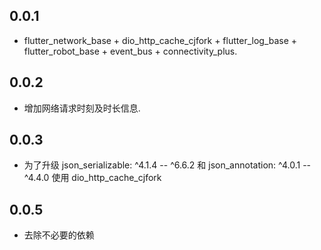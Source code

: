 ## 0.0.1

* flutter_network_base + dio_http_cache_cjfork + flutter_log_base + flutter_robot_base + event_bus + connectivity_plus.

## 0.0.2

* 增加网络请求时刻及时长信息.


## 0.0.3

* 为了升级 json_serializable: ^4.1.4 -- ^6.6.2 和 json_annotation: ^4.0.1 --^4.4.0 使用 dio_http_cache_cjfork


## 0.0.5

* 去除不必要的依赖